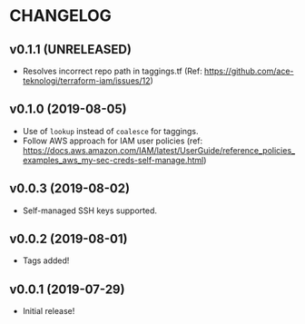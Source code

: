 # CHANGELOG

## v0.1.1 (UNRELEASED)

*   Resolves incorrect repo path in taggings.tf
    (Ref: <https://github.com/ace-teknologi/terraform-iam/issues/12>)

## v0.1.0 (2019-08-05)

*   Use of `lookup` instead of `coalesce` for taggings.
*   Follow AWS approach for IAM user policies
    (ref: <https://docs.aws.amazon.com/IAM/latest/UserGuide/reference_policies_examples_aws_my-sec-creds-self-manage.html>)

## v0.0.3 (2019-08-02)

*   Self-managed SSH keys supported.

## v0.0.2 (2019-08-01)

*   Tags added!

## v0.0.1 (2019-07-29)

*   Initial release!
